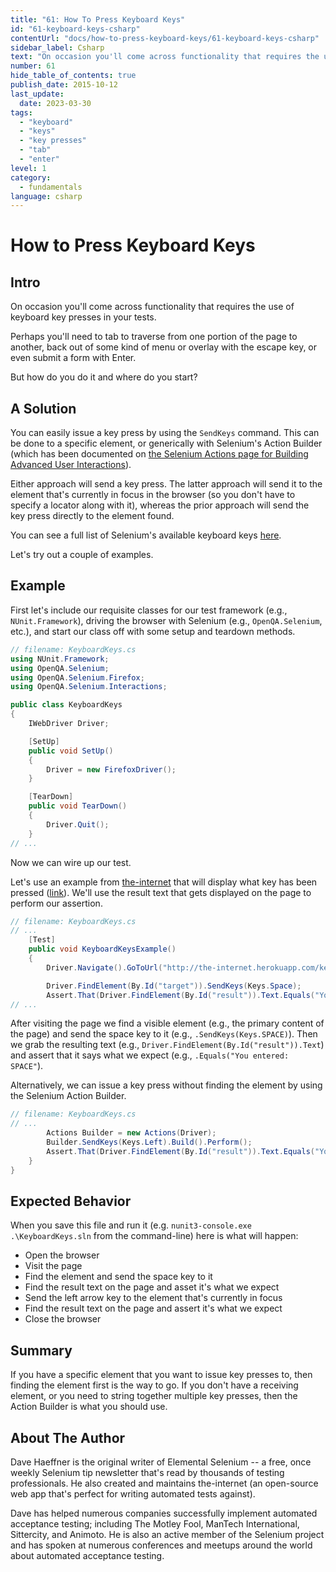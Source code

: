 ```yaml
---
title: "61: How To Press Keyboard Keys"
id: "61-keyboard-keys-csharp"
contentUrl: "docs/how-to-press-keyboard-keys/61-keyboard-keys-csharp"
sidebar_label: Csharp
text: "On occasion you'll come across functionality that requires the use of keyboard key presses in your tests. Perhaps you'll need to tab to traverse from one portion of the page to another, back out of some kind of menu or overlay with the escape key, or even submit a form with Enter. But how do you do it and where do you start?"
number: 61
hide_table_of_contents: true
publish_date: 2015-10-12
last_update:
  date: 2023-03-30
tags:
  - "keyboard"
  - "keys"
  - "key presses"
  - "tab"
  - "enter"
level: 1
category:
  - fundamentals
language: csharp
---
```


# How to Press Keyboard Keys

## Intro

On occasion you'll come across functionality that requires the use of keyboard key presses in your tests.

Perhaps you'll need to tab to traverse from one portion of the page to another, back out of some kind of menu or overlay with the escape key, or even submit a form with Enter.

But how do you do it and where do you start?

## A Solution

You can easily issue a key press by using the `SendKeys` command. This can be done to a specific element, or generically with Selenium's Action Builder (which has been documented on [the Selenium Actions page for Building Advanced User Interactions](https://www.selenium.dev/selenium/docs/api/dotnet/html/T_OpenQA_Selenium_Interactions_Actions.htm)).

Either approach will send a key press. The latter approach will send it to the element that's currently in focus in the browser (so you don't have to specify a locator along with it), whereas the prior approach will send the key press directly to the element found.

You can see a full list of Selenium's available keyboard keys [here](http://seleniumhq.github.io/selenium/docs/api/dotnet/html/T_OpenQA_Selenium_Keys.htm).

Let's try out a couple of examples.

## Example

First let's include our requisite classes for our test framework (e.g., `NUnit.Framework`), driving the browser with Selenium (e.g., `OpenQA.Selenium`, etc.), and start our class off with some setup and teardown methods.

```csharp
// filename: KeyboardKeys.cs
using NUnit.Framework;
using OpenQA.Selenium;
using OpenQA.Selenium.Firefox;
using OpenQA.Selenium.Interactions;

public class KeyboardKeys
{
    IWebDriver Driver;

    [SetUp]
    public void SetUp()
    {
        Driver = new FirefoxDriver();
    }

    [TearDown]
    public void TearDown()
    {
        Driver.Quit();
    }
// ...
```

Now we can wire up our test.

Let's use an example from [the-internet](https://github.com/tourdedave/the-internet) that will display what key has been pressed ([link](http://the-internet.herokuapp.com/key_presses)). We'll use the result text that gets displayed on the page to perform our assertion.

```csharp
// filename: KeyboardKeys.cs
// ...
    [Test]
    public void KeyboardKeysExample()
    {
        Driver.Navigate().GoToUrl("http://the-internet.herokuapp.com/key_presses");

        Driver.FindElement(By.Id("target")).SendKeys(Keys.Space);
        Assert.That(Driver.FindElement(By.Id("result")).Text.Equals("You entered: SPACE"));
// ...
```

After visiting the page we find a visible element (e.g., the primary content of the page) and send the space key to it (e.g., `.SendKeys(Keys.SPACE)`). Then we grab the resulting text (e.g., `Driver.FindElement(By.Id("result")).Text`) and assert that it says what we expect (e.g., `.Equals("You entered: SPACE"`).

Alternatively, we can issue a key press without finding the element by using the Selenium Action Builder.

```csharp
// filename: KeyboardKeys.cs
// ...
        Actions Builder = new Actions(Driver);
        Builder.SendKeys(Keys.Left).Build().Perform();
        Assert.That(Driver.FindElement(By.Id("result")).Text.Equals("You entered: LEFT"));
    }
}
```

## Expected Behavior

When you save this file and run it (e.g. `nunit3-console.exe .\KeyboardKeys.sln` from the command-line) here is what will happen:

- Open the browser
- Visit the page
- Find the element and send the space key to it
- Find the result text on the page and asset it's what we expect
- Send the left arrow key to the element that's currently in focus
- Find the result text on the page and assert it's what we expect
- Close the browser

## Summary

If you have a specific element that you want to issue key presses to, then finding the element first is the way to go. If you don't have a receiving element, or you need to string together multiple key presses, then the Action Builder is what you should use.

## About The Author

Dave Haeffner is the original writer of Elemental Selenium -- a free, once weekly Selenium tip newsletter that's read by thousands of testing professionals. He also created and maintains the-internet (an open-source web app that's perfect for writing automated tests against).

Dave has helped numerous companies successfully implement automated acceptance testing; including The Motley Fool, ManTech International, Sittercity, and Animoto. He is also an active member of the Selenium project and has spoken at numerous conferences and meetups around the world about automated acceptance testing.
